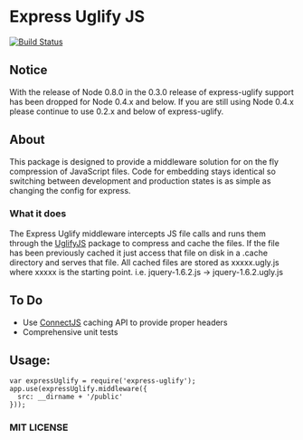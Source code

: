 # Express Uglify JS #
[![Build Status](https://secure.travis-ci.org/ncrohn/express-uglify.png)](http://travis-ci.org/ncrohn/express-uglify)

## Notice ##
With the release of Node 0.8.0 in the 0.3.0 release of express-uglify support has been dropped for Node 0.4.x and below. If you are still using Node 0.4.x please continue to use 0.2.x and below of express-uglify.

## About ##
This package is designed to provide a middleware solution for on the fly compression of JavaScript files. Code for embedding stays identical so switching between development and production states is as simple as changing the config for express.

### What it does ###
The Express Uglify middleware intercepts JS file calls and runs them through the [UglifyJS](https://github.com/mishoo/UglifyJS) package to compress and cache the files. If the file has been previously cached it just access that file on disk in a .cache directory and serves that file. All cached files are stored as xxxxx.ugly.js where xxxxx is the starting point. i.e. jquery-1.6.2.js -> jquery-1.6.2.ugly.js

## To Do ##
- Use [ConnectJS](http://www.senchalabs.org/connect/) caching API to provide proper headers
- Comprehensive unit tests

## Usage:

    var expressUglify = require('express-uglify');
    app.use(expressUglify.middleware({ 
      src: __dirname + '/public'
    }));

### MIT LICENSE



